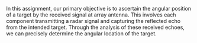 In this assignment, our primary objective is to ascertain the angular position of a target by the received signal at array antenna. This involves each component transmitting a radar signal and capturing the reflected echo from the intended target. 
Through the analysis of these received echoes, we can precisely determine the angular location of the target.
